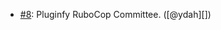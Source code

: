 - [#8](https://github.com/rubocop/rubocop-committee/pull/8): Pluginfy RuboCop Committee. ([@ydah][])
